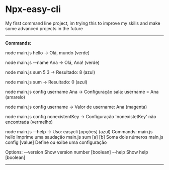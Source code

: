 # Npx-easy-cli
My first command line project, im trying this to improve my skills and make some advanced projects in the future

_________________________________________

**Commands:**

node main.js hello
-> Olá, mundo (verde)

node main.js --name Ana
-> Olá, Ana! (verde)

node main.js sum 5 3
-> Resultado: 8 (azul)

node main.js sum
-> Resultado: 0 (azul)

node main.js config username Ana
-> Configuração sala: username = Ana (amarelo)

node main.js config username
-> Valor de username: Ana (magenta)

node main.js config nonexistentKey
-> Configuração 'nonexistetKey' não encontrada (vermelho)

node main.js --help
-> Uso: easycli <comando> [opções] (azul)
Commands:
  main.js hello                 Imprime uma saudação
  main.js sum [a] [b]           Soma dois números
  main.js config <key> [value]  Define ou exibe uma configuração

Options:
  --version  Show version number                                       [boolean]
  --help     Show help                                                 [boolean]

_________________________________________


